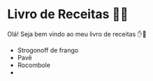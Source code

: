 # Livro de Receitas :man_cook:

Olá! Seja bem vindo ao meu livro de receitas :hand::wave:

- Strogonoff de frango
- Pavê
- Rocombole
- 





